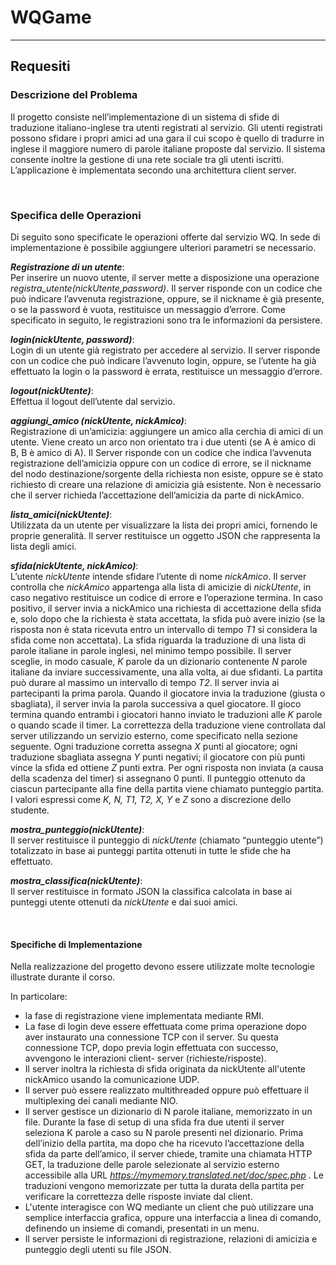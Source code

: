 # WQGame 

---

## Requesiti


### Descrizione del Problema

Il progetto consiste nell’implementazione di un sistema di sfide di traduzione italiano-inglese tra utenti registrati al servizio. Gli utenti registrati possono sfidare i propri amici ad una gara il cui scopo è quello di tradurre in inglese il maggiore numero di parole italiane proposte dal servizio. Il sistema consente inoltre la gestione di una rete sociale tra gli utenti iscritti. L’applicazione è implementata secondo una architettura client server. 

<br/>

### Specifica delle Operazioni

Di seguito sono specificate le operazioni offerte dal servizio WQ. In sede di implementazione è
possibile aggiungere ulteriori parametri se necessario. 

***Registrazione di un utente***: <br/>
Per inserire un nuovo utente, il server mette a disposizione una operazione *registra_utente(nickUtente,password)*. Il server risponde con un codice che può indicare l’avvenuta registrazione, oppure, se il nickname è già presente, o se la password è vuota, restituisce un messaggio d’errore. Come specificato in seguito, le registrazioni sono tra le informazioni da persistere. 

***login(nickUtente, password)***: <br/>
Login di un utente già registrato per accedere al servizio. Il server risponde con un codice che può indicare l’avvenuto login, oppure, se l’utente ha già effettuato la login o la password è errata, restituisce un messaggio d’errore. 

***logout(nickUtente)***: <br/>
Effettua il logout dell’utente dal servizio.

***aggiungi_amico (nickUtente, nickAmico)***: <br/>
Registrazione di un’amicizia: aggiungere un amico alla cerchia di amici di un utente. Viene creato un arco non orientato tra i due utenti (se A è amico di B, B è amico di A). Il Server risponde con un codice che indica l’avvenuta registrazione dell’amicizia oppure con un codice di errore, se il nickname del nodo destinazione/sorgente della richiesta non esiste, oppure se è stato richiesto di creare una relazione di amicizia già esistente. Non è necessario che il server richieda l’accettazione dell’amicizia da parte di nickAmico. 

***lista_amici(nickUtente)***: <br/>
Utilizzata da un utente per visualizzare la lista dei propri amici, fornendo le proprie generalità. Il server restituisce un oggetto JSON che rappresenta la lista degli amici.

***sfida(nickUtente, nickAmico)***: <br/>
L’utente *nickUtente* intende sfidare l’utente di nome *nickAmico*. Il server controlla che *nickAmico* appartenga alla lista di amicizie di *nickUtente*, in caso negativo restituisce un codice di errore e l’operazione termina. In caso positivo, il server invia a nickAmico una richiesta di accettazione della sfida e, solo dopo che la richiesta è stata accettata, la sfida può avere inizio (se la risposta non è stata ricevuta entro un intervallo di tempo *T1* si considera la sfida come non accettata). La sfida riguarda la traduzione di una lista di parole italiane in parole inglesi, nel minimo tempo possibile. Il server sceglie, in modo casuale, *K* parole da un dizionario contenente *N* parole italiane da inviare successivamente, una alla volta, ai due sfidanti. La partita può durare al massimo un intervallo di tempo *T2*. Il server invia ai partecipanti la prima parola. Quando il giocatore invia la traduzione (giusta o sbagliata), il server invia la parola successiva a quel giocatore. Il gioco termina quando entrambi i giocatori hanno inviato le traduzioni alle *K* parole o quando scade il timer. La correttezza della traduzione viene controllata dal server utilizzando un servizio esterno, come specificato nella sezione seguente. Ogni traduzione corretta assegna *X* punti al giocatore; ogni traduzione sbagliata assegna *Y* punti negativi; il giocatore con più punti vince la sfida ed ottiene *Z* punti extra. Per ogni risposta non inviata (a causa della scadenza del timer) si assegnano 0 punti. Il punteggio ottenuto da ciascun partecipante alla fine della partita viene chiamato punteggio partita. I valori espressi come *K, N, T1, T2, X, Y* e *Z* sono a discrezione dello studente.

***mostra_punteggio(nickUtente)***: <br/>
Il server restituisce il punteggio di *nickUtente* (chiamato “punteggio utente”) totalizzato in base ai punteggi partita ottenuti in tutte le sfide che ha effettuato.

***mostra_classifica(nickUtente)***: <br/>
Il server restituisce in formato JSON la classifica calcolata in base ai punteggi utente ottenuti da *nickUtente* e dai suoi amici.

<br/>

#### Specifiche di Implementazione

Nella realizzazione del progetto devono essere utilizzate molte tecnologie illustrate durante il corso. 

In particolare:
- la fase di registrazione viene implementata mediante RMI.
- La fase di login deve essere effettuata come prima operazione dopo aver instaurato una connessione TCP con il server. Su questa connessione TCP, dopo previa login effettuata con successo, avvengono le interazioni client- server (richieste/risposte).
- Il server inoltra la richiesta di sfida originata da nickUtente all'utente nickAmico usando la comunicazione UDP.
- Il server può essere realizzato multithreaded oppure può effettuare il multiplexing dei canali mediante NIO.
- Il server gestisce un dizionario di N parole italiane, memorizzato in un file. Durante la fase di setup di una sfida fra due utenti il server seleziona K parole a caso su N parole presenti nel dizionario. Prima dell’inizio della partita, ma dopo che ha ricevuto l’accettazione della sfida da parte dell’amico, il server chiede, tramite una chiamata HTTP GET, la traduzione delle parole selezionate al servizio esterno accessibile alla URL *https://mymemory.translated.net/doc/spec.php* . Le traduzioni vengono memorizzate per tutta la durata della partita per verificare la correttezza delle risposte inviate dal client.
- L'utente interagisce con WQ mediante un client che può utilizzare una semplice interfaccia grafica, oppure una interfaccia a linea di comando, definendo un insieme di comandi, presentati in un menu.
- Il server persiste le informazioni di registrazione, relazioni di amicizia e punteggio degli utenti su file JSON.